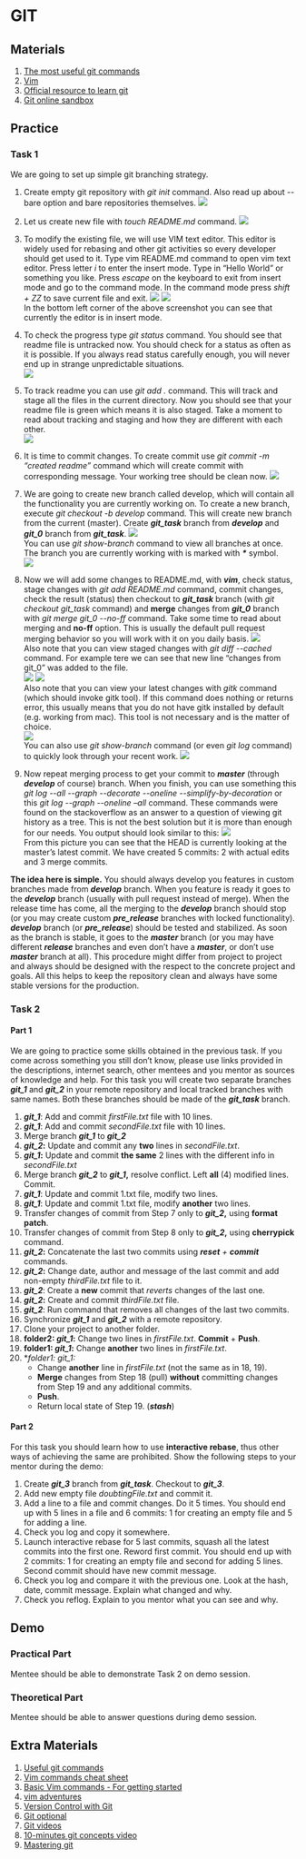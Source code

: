 # GIT

## Materials
1. [The most useful git commands](https://orga.cat/posts/most-useful-git-commands)
2. [Vim](https://docs.oracle.com/cd/E19683-01/806-7612/editorvi-5/index.html)
3. [Official resource to learn git](https://git-scm.com/doc)
4. [Git online sandbox](https://learngitbranching.js.org/)

## Practice

### Task 1
We are going to set up simple git branching strategy.

1. Create empty git repository with *<span class="underline">git init</span>* command. Also read up about --bare option and bare repositories themselves.
![](media/image1.png)

2. Let us create new file with *<span class="underline">touch README.md</span>* command.
![](media/image2.png)

3. To modify the existing file, we will use VIM text editor. This editor is widely used for rebasing and other git activities so every developer should get used to it. Type vim README.md command to open vim text editor. Press letter *<span class="underline">i</span>* to enter the insert mode. Type in “Hello World” or something you like. Press *<span class="underline">escape</span>* on the keyboard to exit from insert mode and go to the command mode. In the command mode press *<span class="underline">shift + ZZ</span>* to save current file and exit.
![](media/image3.png)
![](media/image4.png)\
In the bottom left corner of the above screenshot you can see that currently the editor is in insert mode.

4. To check the progress type *<span class="underline">git status</span>* command. You should see that readme file is untracked now. You should check for a status as often as it is possible. If you always read status carefully enough, you will never end up in strange unpredictable situations.\
![](media/image5.png)

5. To track readme you can use *<span class="underline">git add .</span>* command. This will track and stage all the files in the current directory. Now you should see that your readme file is green which means it is also staged. Take a moment to read about tracking and staging and how they are different with each other.\
![](media/image6.png)

6. It is time to commit changes. To create commit use *<span class="underline">git commit -m “created readme”</span>* command which will create commit with corresponding message. Your working tree should be clean now.
![](media/image7.png)

7. We are going to create new branch called develop, which will contain all the functionality you are currently working on. To create a new branch, execute *<span class="underline">git checkout -b develop</span>* command. This will create new branch from the current (master). Create ***git\_task*** branch from ***develop*** and ***git\_0*** branch from ***git\_task***.
![](media/image8.png)\
You can use *<span class="underline">git show-branch</span>* command to view all branches at once. The branch you are currently working with is marked with ***\**** symbol.\
![](media/image9.png)

8. Now we will add some changes to README.md, with ***vim***, check status, stage changes with *<span class="underline">git add README.md</span>* command, commit changes, check the result (status) then checkout to ***git\_task*** branch (with *<span class="underline">git checkout git\_task</span>* command) and **merge** changes from ***git\_0*** branch with *<span class="underline">git merge git\_0 --no-ff</span>* command. Take some time to read about merging and **no-ff** option. <span class="underline">This is usually the default pull request merging behavior so you will work with it on you daily basis</span>.
![](media/image10.png)\
Also note that you can view staged changes with *<span class="underline">git diff --cached</span>* command. For example tere we can see that new line “changes from git\_0” was added to the file.\
![](media/image11.png)
![](media/image12.png)\
Also note that you can view your latest changes with *<span class="underline">gitk</span>* command (which should invoke gitk tool). If this command does nothing or returns error, this usually means that you do not have gitk installed by default (e.g. working from mac). This tool is not necessary and is the matter of choice.\
![](media/image13.png)\
You can also use *<span class="underline">git show-branch</span>* command (or even *<span class="underline">git log</span>* command) to quickly look through your recent work.
![](media/image14.png)

9. Now repeat merging process to get your commit to ***master*** (through ***develop*** of course) branch. When you finish, you can use something this *<span class="underline">git log --all --graph --decorate --oneline --simplify-by-decoration</span>* or this *<span class="underline">git log --graph --oneline –all</span>* command. These commands were found on the stackoverflow as an answer to a question of viewing git history as a tree. This is not the best solution but it is more than enough for our needs. You output should look similar to this:
![](media/image15.png)\
From this picture you can see that the HEAD is currently looking at the master’s latest commit. We have created 5 commits: 2 with actual edits and 3 merge commits.

**The idea here is simple.** You should always develop you features in custom branches made from ***develop*** branch. When you feature is ready it goes to the ***develop*** branch (usually with pull request instead of merge). When the release time has come, all the merging to the ***develop*** branch should stop (or you may create custom ***pre\_release*** branches with locked functionality). ***develop*** branch (or ***pre\_release***) should be tested and stabilized. As soon as the branch is stable, it goes to the ***master*** branch (or you may have different ***release*** branches and even don’t have a ***master***, or don’t use ***master*** branch at all). This procedure might differ from project to project and always <span class="underline">should be designed with the respect to the concrete project and goals</span>. All this helps to keep the repository clean and always have some stable versions for the production.

### Task 2

#### Part 1
We are going to practice some skills obtained in the previous task. If you come across something you still don’t know, please use links provided in the descriptions, internet search, other mentees and you mentor as sources of knowledge and help.
For this task you will create two separate branches ***git\_1*** and ***git\_2*** in your remote repository and local <span class="underline">tracked</span> branches with same names. Both these branches should be made of the ***git\_task*** branch.
1. ***git\_1***: Add and commit *firstFile.txt* file with 10 lines.
2. ***git\_1***: Add and commit *secondFile.txt* file with 10 lines.
3. Merge branch ***git\_1*** to ***git\_2***
4. ***git\_2*:** Update and commit any **two** lines in *secondFile.txt*.
5. ***git\_1*:** Update and commit **the same** 2 lines with the different info in *secondFile.txt*
6. Merge branch ***git\_2*** to ***git\_1*,** resolve conflict. Left **all** (4) modified lines. Commit.
7. ***git\_1***: Update and commit 1.txt file, modify two lines.
8. ***git\_1***: Update and commit 1.txt file, modify **another** two lines.
9. Transfer changes of commit from <span class="underline">Step 7 only</span> to ***git\_2*,** using **format patch**.
10. Transfer changes of commit from <span class="underline">Step 8 only</span> to ***git\_2*,** using **cherrypick** command.
11. ***git\_2*:** Concatenate the last two commits using ***reset** + **commit*** commands.
12. ***git\_2*:** Change date, author and message of the last commit and add non-empty *thirdFile.txt* file to it.
13. ***git\_2***: Create a **new** commit that *reverts* changes of the last one.
14. ***git\_2*:** Create and commit *thirdFile.txt* file.
15. ***git\_2***: Run command that removes all changes of the last two commits.
16. Synchronize ***git\_1*** and ***git\_2*** with a remote repository.
17. Clone your project to another folder.
18. **folder2: *git\_1*:** Change two lines in *firstFile.txt*. **Commit** + **Push**.
19. **folder1: *git\_1*:** Change **another** two lines in *firstFile.txt*.
20. **folder1: *git\_1*:*   
    * Change **another** line in *firstFile.txt* (not the same as in 18, 19).
    * **Merge** changes from Step 18 (pull) **without** committing changes from Step 19 and any additional commits.
    * **Push**.
    * Return local state of Step 19. (***stash***)

#### Part 2
For this task you should learn how to use **interactive rebase**, thus other ways of achieving the same are prohibited. Show the following steps to your mentor during the demo:
1. Create ***git\_3*** branch from ***git\_task***. Checkout to ***git\_3***.
2. Add new empty file *doubtingFile.txt* and commit it.
3. Add a line to a file and commit changes. Do it 5 times. You should end up with 5 lines in a file and 6 commits: 1 for creating an empty file and 5 for adding a line.
4. Check you log and copy it somewhere.
5. Launch interactive rebase for 5 last commits, squash all the latest commits into the first one. Reword first commit. You should end up with 2 commits: 1 for creating an empty file and second for adding 5 lines. Second commit should have new commit message.
6. Check you log and compare it with the previous one. Look at the hash, date, commit message. Explain what changed and why.
7. Check you reflog. Explain to you mentor what you can see and why.

## Demo

### Practical Part
Mentee should be able to demonstrate Task 2 on demo session.

### Theoretical Part
Mentee should be able to answer questions during demo session.

## Extra Materials

1. [Useful git commands](https://davidwalsh.name/git-commands)
2. [Vim commands cheat sheet](https://www.fprintf.net/vimCheatSheet.html)
3. [Basic Vim commands - For getting started](https://coderwall.com/p/adv71w/basic-vim-commands-for-getting-started)
4. [vim adventures](https://vim-adventures.com/)
5. [Version Control with Git](https://swcarpentry.github.io/git-novice/)
6. [Git optional](https://try.github.io/)
7. [Git videos](https://youtu.be/jUlT-zQ-mbk)
8. [10-minutes git concepts video](https://youtu.be/8KCQe9Pm1kg)
9. [Mastering git](https://youtu.be/ZgCCnv9LxzA)